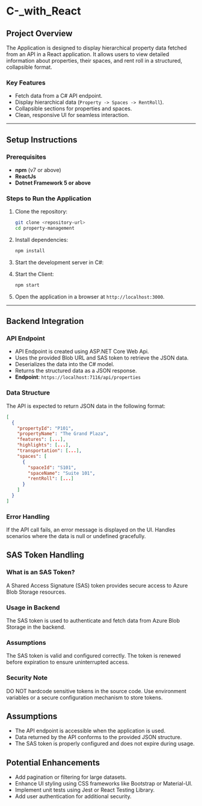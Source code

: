 # C-_with_React

## Project Overview

The Application is designed to display hierarchical property data fetched from an API in a React application. It allows users to view detailed information about properties, their spaces, and rent roll in a structured, collapsible format.

### Key Features
- Fetch data from a C# API endpoint.
- Display hierarchical data (`Property -> Spaces -> RentRoll`).
- Collapsible sections for properties and spaces.
- Clean, responsive UI for seamless interaction.

---

## Setup Instructions

### Prerequisites
- **npm** (v7 or above)
- **ReactJs**
- **Dotnet Framework 5 or above**
  

### Steps to Run the Application
1. Clone the repository:
    ```bash
    git clone <repository-url>
    cd property-management
    ```
2. Install dependencies:
    ```bash
    npm install
    ```
3. Start the development server in C#:

4. Start the Client:
    ```bash
    npm start
    ```
5. Open the application in a browser at `http://localhost:3000`.

---

## Backend Integration

### API Endpoint

- API Endpoint is created using ASP.NET Core Web Api.
- Uses the provided Blob URL and SAS token to retrieve the JSON data.
- Deserializes the data into the C# model.
- Returns the structured data as a JSON response.
- **Endpoint**: `https://localhost:7116/api/properties`

### Data Structure
The API is expected to return JSON data in the following format:
```json
[
  {
    "propertyId": "P101",
    "propertyName": "The Grand Plaza",
    "features": [...],
    "highlights": [...],
    "transportation": [...],
    "spaces": [
      {
        "spaceId": "S101",
        "spaceName": "Suite 101",
        "rentRoll": [...]
      }
    ]
  }
]
```


### Error Handling
If the API call fails, an error message is displayed on the UI.
Handles scenarios where the data is null or undefined gracefully.

## SAS Token Handling

### What is an SAS Token?
A Shared Access Signature (SAS) token provides secure access to Azure Blob Storage resources.

### Usage in Backend
The SAS token is used to authenticate and fetch data from Azure Blob Storage in the backend.
### Assumptions
The SAS token is valid and configured correctly.
The token is renewed before expiration to ensure uninterrupted access.
### Security Note
DO NOT hardcode sensitive tokens in the source code.
Use environment variables or a secure configuration mechanism to store tokens.

## Assumptions

- The API endpoint is accessible when the application is used.
- Data returned by the API conforms to the provided JSON structure.
- The SAS token is properly configured and does not expire during usage.

## Potential Enhancements

- Add pagination or filtering for large datasets.
- Enhance UI styling using CSS frameworks like Bootstrap or Material-UI.
- Implement unit tests using Jest or React Testing Library.
- Add user authentication for additional security.
